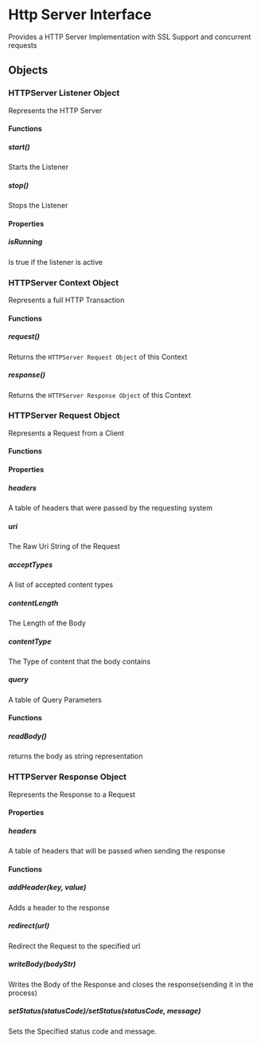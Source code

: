 # Http Server Interface

Provides a HTTP Server Implementation with SSL Support and concurrent requests

## Objects

### HTTPServer Listener Object
Represents the HTTP Server
#### Functions

##### start()
Starts the Listener

##### stop()
Stops the Listener

#### Properties

##### isRunning
Is true if the listener is active

### HTTPServer Context Object
Represents a full HTTP Transaction

#### Functions

##### request()
Returns the `HTTPServer Request Object` of this Context

##### response()
Returns the `HTTPServer Response Object` of this Context

### HTTPServer Request Object
Represents a Request from a Client

#### Functions

#### Properties

##### headers
A table of headers that were passed by the requesting system

##### uri
The Raw Uri String of the Request

##### acceptTypes
A list of accepted content types

##### contentLength
The Length of the Body

##### contentType
The Type of content that the body contains

##### query
A table of Query Parameters

#### Functions

##### readBody()
returns the body as string representation

### HTTPServer Response Object
Represents the Response to a Request

#### Properties

##### headers
A table of headers that will be passed when sending the response

#### Functions

##### addHeader(key, value)
Adds a header to the response

##### redirect(url)
Redirect the Request to the specified url

##### writeBody(bodyStr)
Writes the Body of the Response and closes the response(sending it in the process)

##### setStatus(statusCode)/setStatus(statusCode, message)
Sets the Specified status code and message.